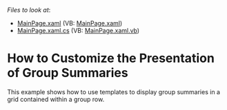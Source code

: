 <!-- default file list -->
*Files to look at*:

* [MainPage.xaml](./CS/AgDataGrid_GroupRowTemplate/MainPage.xaml) (VB: [MainPage.xaml](./VB/AgDataGrid_GroupRowTemplate/MainPage.xaml))
* [MainPage.xaml.cs](./CS/AgDataGrid_GroupRowTemplate/MainPage.xaml.cs) (VB: [MainPage.xaml.vb](./VB/AgDataGrid_GroupRowTemplate/MainPage.xaml.vb))
<!-- default file list end -->
# How to Customize the Presentation of Group Summaries


<p>This example shows how to use templates to display group summaries in a grid contained within a group row.</p>

<br/>



